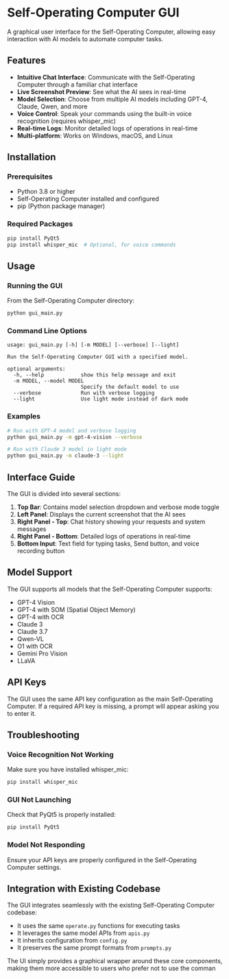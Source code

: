 # Self-Operating Computer GUI

A graphical user interface for the Self-Operating Computer, allowing easy interaction with AI models to automate computer tasks.

## Features

- **Intuitive Chat Interface**: Communicate with the Self-Operating Computer through a familiar chat interface
- **Live Screenshot Preview**: See what the AI sees in real-time
- **Model Selection**: Choose from multiple AI models including GPT-4, Claude, Qwen, and more
- **Voice Control**: Speak your commands using the built-in voice recognition (requires whisper_mic)
- **Real-time Logs**: Monitor detailed logs of operations in real-time
- **Multi-platform**: Works on Windows, macOS, and Linux

## Installation

### Prerequisites

- Python 3.8 or higher
- Self-Operating Computer installed and configured
- pip (Python package manager)

### Required Packages

```bash
pip install PyQt5
pip install whisper_mic  # Optional, for voice commands
```

## Usage

### Running the GUI

From the Self-Operating Computer directory:

```bash
python gui_main.py
```

### Command Line Options

```
usage: gui_main.py [-h] [-m MODEL] [--verbose] [--light]

Run the Self-Operating Computer GUI with a specified model.

optional arguments:
  -h, --help            show this help message and exit
  -m MODEL, --model MODEL
                        Specify the default model to use
  --verbose             Run with verbose logging
  --light               Use light mode instead of dark mode
```

### Examples

```bash
# Run with GPT-4 model and verbose logging
python gui_main.py -m gpt-4-vision --verbose

# Run with Claude 3 model in light mode
python gui_main.py -m claude-3 --light
```

## Interface Guide

The GUI is divided into several sections:

1. **Top Bar**: Contains model selection dropdown and verbose mode toggle
2. **Left Panel**: Displays the current screenshot that the AI sees
3. **Right Panel - Top**: Chat history showing your requests and system messages
4. **Right Panel - Bottom**: Detailed logs of operations in real-time
5. **Bottom Input**: Text field for typing tasks, Send button, and voice recording button

## Model Support

The GUI supports all models that the Self-Operating Computer supports:

- GPT-4 Vision
- GPT-4 with SOM (Spatial Object Memory)
- GPT-4 with OCR
- Claude 3
- Claude 3.7
- Qwen-VL
- O1 with OCR
- Gemini Pro Vision
- LLaVA

## API Keys

The GUI uses the same API key configuration as the main Self-Operating Computer. If a required API key is missing, a prompt will appear asking you to enter it.

## Troubleshooting

### Voice Recognition Not Working

Make sure you have installed whisper_mic:
```bash
pip install whisper_mic
```

### GUI Not Launching

Check that PyQt5 is properly installed:
```bash
pip install PyQt5
```

### Model Not Responding

Ensure your API keys are properly configured in the Self-Operating Computer settings.

## Integration with Existing Codebase

The GUI integrates seamlessly with the existing Self-Operating Computer codebase:

- It uses the same `operate.py` functions for executing tasks
- It leverages the same model APIs from `apis.py`
- It inherits configuration from `config.py`
- It preserves the same prompt formats from `prompts.py`

The UI simply provides a graphical wrapper around these core components, making them more accessible to users who prefer not to use the comman